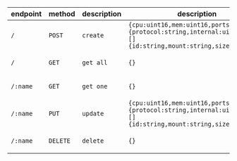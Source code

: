 | endpoint | method  | description | description                                                                                                    | response                                                                                                                                       | 
| -------- | ------- | ----------- | -------------------------------------------------------------------------------------------------------------- | ---------------------------------------------------------------------------------------------------------------------------------------------- | 
| `/`      | `POST`  | `create`    | `{cpu:uint16,mem:uint16,ports:[]{protocol:string,internal:uint16},pvc:[]{id:string,mount:string,size:uint16}}` | `[]{id:string,name:string,status:string,ports:[]{protocol:string,internal:uint16,external:uint16},pvc:[]{id:string,mount:string,size:uint16}}` | 
| `/`      | `GET`   | `get all`   | `{}`                                                                                                           | `[]{id:string,name:string,status:string,ports:[]{protocol:string,internal:uint16,external:uint16},pvc:[]{id:string,mount:string,size:uint16}}` | 
| `/:name` | `GET`   | `get one`   | `{}`                                                                                                           | `[]{id:string,name:string,status:string,ports:[]{protocol:string,internal:uint16,external:uint16},pvc:[]{id:string,mount:string,size:uint16}}` | 
| `/:name` | `PUT`   | `update`    | `{cpu:uint16,mem:uint16,ports:[]{protocol:string,internal:uint16},pvc:[]{id:string,mount:string,size:uint16}}` | `[]{id:string,name:string,status:string,ports:[]{protocol:string,internal:uint16,external:uint16},pvc:[]{id:string,mount:string,size:uint16}}` | 
| `/:name` | `DELETE` | `delete`   | `{}`                                                                                                           | `[]{id:string,name:string,status:string,ports:[]{protocol:string,internal:uint16,external:uint16},pvc:[]{id:string,mount:string,size:uint16}}` | 
